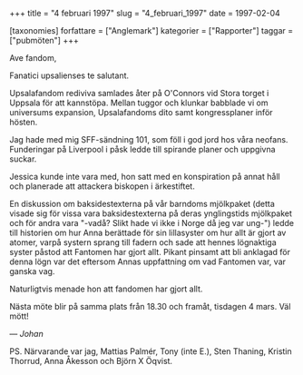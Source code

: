 +++
title = "4 februari 1997"
slug = "4_februari_1997"
date = 1997-02-04

[taxonomies]
forfattare = ["Anglemark"]
kategorier = ["Rapporter"]
taggar = ["pubmöten"]
+++

Ave fandom,

Fanatici upsalienses te salutant.

Upsalafandom rediviva samlades åter på O'Connors vid Stora torget i Uppsala för att kannstöpa. Mellan tuggor och klunkar babblade vi om universums expansion, Upsalafandoms dito samt kongressplaner inför hösten.

<!-- more -->

Jag hade med mig SFF-sändning 101, som föll i god jord hos våra neofans. Funderingar på Liverpool i påsk ledde till spirande planer och uppgivna suckar.

Jessica kunde inte vara med, hon satt med en konspiration på annat håll och planerade att attackera biskopen i ärkestiftet.

En diskussion om baksidestexterna på vår barndoms mjölkpaket (detta visade sig för vissa vara baksidestexterna på deras ynglingstids mjölkpaket och för andra vara "-vadå? Slikt hade vi ikke i Norge då jeg var ung-") ledde till historien om hur Anna berättade för sin lillasyster om hur allt är gjort av atomer, varpå systern sprang till fadern och sade att hennes lögnaktiga syster påstod att Fantomen har gjort allt. Pikant pinsamt att bli anklagad för denna lögn var det eftersom Annas uppfattning om vad Fantomen var, var ganska vag.

Naturligtvis menade hon att fandomen har gjort allt.

Nästa möte blir på samma plats från 18.30 och framåt, tisdagen 4 mars. Väl mött!

— _Johan_

PS. Närvarande var jag, Mattias Palmér, Tony (inte E.), Sten Thaning, Kristin Thorrud, Anna Åkesson och Björn X Öqvist.
